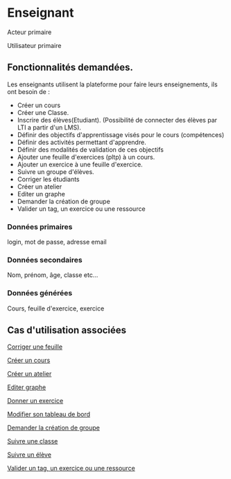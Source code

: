 # Enseignant

Acteur primaire

Utilisateur primaire

## Fonctionnalités demandées.

Les enseignants utilisent la plateforme pour faire leurs enseignements, ils ont besoin de :

* Créer un cours
* Créer une Classe.
* Inscrire des élèves(Etudiant). (Possibilité de connecter des élèves par LTI a partir d'un LMS).
* Définir des objectifs d'apprentissage visés pour le cours (compétences)
* Définir des activités permettant d'apprendre.
* Définir des modalités de validation de ces objectifs
* Ajouter une feuille d'exercices (pltp) à un cours.
* Ajouter un exercice à une feuille d'exercice.
* Suivre un groupe d'élèves.
* Corriger les étudiants
* Créer un atelier
* Editer un graphe
* Demander la création de groupe
* Valider un tag, un exercice ou une ressource

### Données primaires

login, mot de passe, adresse email

### Données secondaires

Nom, prénom, âge, classe etc...

### Données générées

Cours, feuille d'exercice, exercice

## Cas d'utilisation associées

[Corriger une feuille](../casutilisation/enseignant/corrigerfeuilles.md)

[Créer un cours](../casutilisation/enseignant/creercours.md)

[Créer un atelier](../casutilisation/enseignant/creeratelier.md)

[Editer graphe](../casutilisation/enseignant/editergraphe.md)

[Donner un exercice](../casutilisation/enseignant/donnerexercices.md)

[Modifier son tableau de bord](../casutilisation/enseignant/modifiertableaudebord.md)

[Demander la création de groupe](../casutilisation/enseignant/ouverturegroupe.md)

[Suivre une classe](../casutilisation/enseignant/suivreclasse.md)

[Suivre un élève](../casutilisation/enseignant/suivreeleve.md)

[Valider un tag, un exercice ou une ressource](../casutilisation/enseignant/validation.md)


<!--- 
Author : Hugo 
Validator : Raphael
-->

